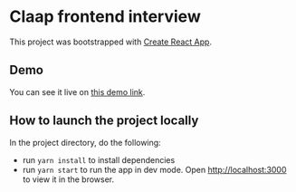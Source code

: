 # Claap frontend interview

This project was bootstrapped with [Create React App](https://github.com/facebook/create-react-app).

## Demo

You can see it live on [this demo link](https://claap-front-interview.vercel.app/).

## How to launch the project locally

In the project directory, do the following:

- run `yarn install` to install dependencies
- run `yarn start` to run the app in dev mode. Open [http://localhost:3000](http://localhost:3000) to view it in the browser.
